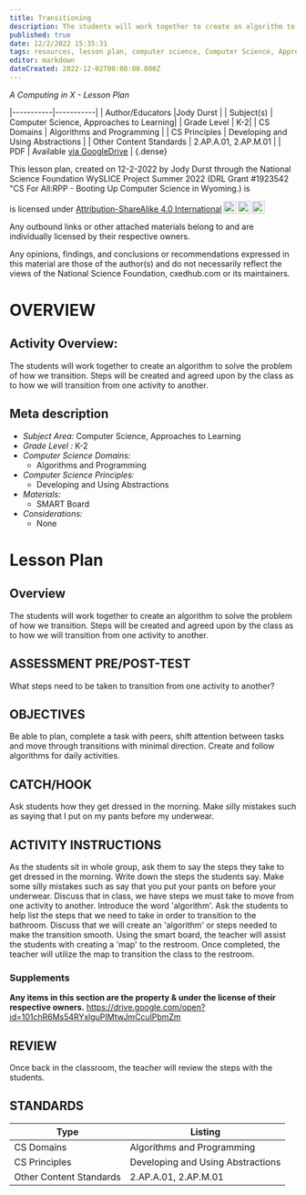 ```yaml
---
title: Transitioning
description: The students will work together to create an algorithm to solve the problem of how we transition. Steps will be created and agreed upon by the class as to how we will transition from one activity to another.
published: true
date: 12/2/2022 15:35:31
tags: resources, lesson plan, computer science, Computer Science, Approaches to Learning 
editor: markdown
dateCreated: 2022-12-02T00:00:00.000Z
---
```

*A Computing in X - Lesson Plan*

|-----------|-----------|
| Author/Educators |Jody Durst |
| Subject(s) | Computer Science, Approaches to Learning|
| Grade Level | K-2|
| CS Domains | Algorithms and Programming |
| CS Principles | Developing and Using Abstractions |
| Other Content Standards | 2.AP.A.01, 2.AP.M.01 | 
| PDF | Available [via GoogleDrive]() |
{.dense}






This lesson plan, created on 12-2-2022 by Jody Durst through the National Science Foundation WySLICE Project Summer 2022 (DRL Grant #1923542 "CS For All:RPP - Booting Up Computer Science in Wyoming.) is  <p xmlns:cc="http://creativecommons.org/ns#" >  is licensed under <a href="http://creativecommons.org/licenses/by-sa/4.0/?ref=chooser-v1" target="_blank" rel="license noopener noreferrer" style="display:inline-block;">Attribution-ShareAlike 4.0 International<img style="height:22px!important;margin-left:3px;vertical-align:text-bottom;" src="https://mirrors.creativecommons.org/presskit/icons/cc.svg?ref=chooser-v1"><img style="height:22px!important;margin-left:3px;vertical-align:text-bottom;" src="https://mirrors.creativecommons.org/presskit/icons/by.svg?ref=chooser-v1"><img style="height:22px!important;margin-left:3px;vertical-align:text-bottom;" src="https://mirrors.creativecommons.org/presskit/icons/sa.svg?ref=chooser-v1"></a></p>


Any outbound links or other attached materials belong to and are individually licensed by their respective owners. 


Any opinions, findings, and conclusions or recommendations expressed in this material are those of the author(s) and do not necessarily reflect the views of the National Science Foundation, cxedhub.com or its maintainers.


# OVERVIEW
## Activity Overview:  
The students will work together to create an algorithm to solve the problem of how we transition. Steps will be created and agreed upon by the class as to how we will transition from one activity to another.
## Meta description
+ *Subject Area:* Computer Science, Approaches to Learning 
+ *Grade Level :* K-2 
+ *Computer Science Domains:*
   + Algorithms and Programming
+ *Computer Science Principles:*
   + Developing and Using Abstractions
+ *Materials:* 
   + SMART Board
+ *Considerations:*
   + None


# Lesson Plan
## Overview
The students will work together to create an algorithm to solve the problem of how we transition. Steps will be created and agreed upon by the class as to how we will transition from one activity to another.
## ASSESSMENT PRE/POST-TEST
What steps need to be taken to transition from one activity to another?
## OBJECTIVES
Be able to plan, complete a task with peers, shift attention between tasks and move through transitions with minimal direction.
Create and follow algorithms for daily activities.


## CATCH/HOOK
Ask students how they get dressed in the morning. Make silly mistakes such as saying that I put on my pants before my underwear.


## ACTIVITY INSTRUCTIONS
As the students sit in whole group, ask them to say the steps they take to get dressed in the morning. Write down the steps the students say. Make some silly mistakes such as say that you put your pants on before your underwear. Discuss that in class, we have steps we must take to move from one activity to another. Introduce the word 'algorithm'. Ask the students to help list the steps that we need to take in order to transition to the bathroom. Discuss that we will create an 'algorithm' or steps needed to make the transition smooth. Using the smart board, the teacher will assist the students with creating a 'map' to the restroom. Once completed, the teacher will utilize the map to transition the class to the restroom.


### Supplements
**Any items in this section are the property & under the license of their respective owners.**
https://drive.google.com/open?id=101chR6Ms54RYxlguPIMtwJmCculPbmZm




## REVIEW
Once back in the classroom, the teacher will review the steps with the students.
## STANDARDS        
| Type | Listing | 
|-----------|-----------|
| CS Domains  | Algorithms and Programming|
| CS Principles   | Developing and Using Abstractions|
| Other Content Standards | 2.AP.A.01, 2.AP.M.01  |